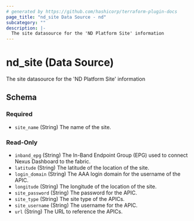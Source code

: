 ```yaml
---
# generated by https://github.com/hashicorp/terraform-plugin-docs
page_title: "nd_site Data Source - nd"
subcategory: ""
description: |-
  The site datasource for the 'ND Platform Site' information
---
```


# nd_site (Data Source)

The site datasource for the 'ND Platform Site' information



<!-- schema generated by tfplugindocs -->
## Schema

### Required

- `site_name` (String) The name of the site.

### Read-Only

- `inband_epg` (String) The In-Band Endpoint Group (EPG) used to connect Nexus Dashboard to the fabric.
- `latitude` (String) The latitude of the location of the site.
- `login_domain` (String) The AAA login domain for the username of the APIC.
- `longitude` (String) The longitude of the location of the site.
- `site_password` (String) The password for the APIC.
- `site_type` (String) The site type of the APICs.
- `site_username` (String) The username for the APIC.
- `url` (String) The URL to reference the APICs.
